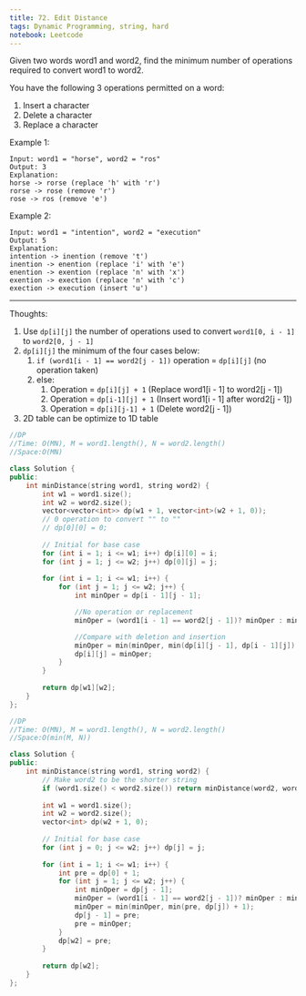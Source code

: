 ```yaml
---
title: 72. Edit Distance
tags: Dynamic Programming, string, hard
notebook: Leetcode
---
```


Given two words word1 and word2, find the minimum number of operations required to convert word1 to word2.

You have the following 3 operations permitted on a word:

1. Insert a character
2. Delete a character
3. Replace a character

Example 1:

```
Input: word1 = "horse", word2 = "ros"
Output: 3
Explanation: 
horse -> rorse (replace 'h' with 'r')
rorse -> rose (remove 'r')
rose -> ros (remove 'e')
```
Example 2:
```
Input: word1 = "intention", word2 = "execution"
Output: 5
Explanation: 
intention -> inention (remove 't')
inention -> enention (replace 'i' with 'e')
enention -> exention (replace 'n' with 'x')
exention -> exection (replace 'n' with 'c')
exection -> execution (insert 'u')
```

----------
Thoughts:
1. Use `dp[i][j]` the number of operations used to convert `word1[0, i - 1]` to `word2[0, j - 1]`
2. `dp[i][j]` the minimum of the four cases below:
   1.  `if (word1[i - 1] == word2[j - 1])` operation = `dp[i][j]` (no operation taken)
   2.  else:
       1. Operation = `dp[i][j] + 1` (Replace word1[i - 1] to word2[j - 1])
       2. Operation = `dp[i-1][j] + 1` (Insert word1[i - 1] after word2[j - 1])
       3. Operation = `dp[i][j-1] + 1` (Delete word2[j - 1])
3. 2D table can be optimize to 1D table

```c++
//DP
//Time: O(MN), M = word1.length(), N = word2.length()
//Space:O(MN)

class Solution {
public:
    int minDistance(string word1, string word2) {
        int w1 = word1.size();
        int w2 = word2.size();
        vector<vector<int>> dp(w1 + 1, vector<int>(w2 + 1, 0));
        // 0 operation to convert "" to ""
        // dp[0][0] = 0;
        
        // Initial for base case
        for (int i = 1; i <= w1; i++) dp[i][0] = i;
        for (int j = 1; j <= w2; j++) dp[0][j] = j;
        
        for (int i = 1; i <= w1; i++) {
            for (int j = 1; j <= w2; j++) {
                int minOper = dp[i - 1][j - 1];

                //No operation or replacement
                minOper = (word1[i - 1] == word2[j - 1])? minOper : minOper + 1;

                //Compare with deletion and insertion
                minOper = min(minOper, min(dp[i][j - 1], dp[i - 1][j]) + 1);
                dp[i][j] = minOper;
            }
        }
        
        return dp[w1][w2];
    }
};

```

```c++
//DP
//Time: O(MN), M = word1.length(), N = word2.length()
//Space:O(min(M, N))

class Solution {
public:
    int minDistance(string word1, string word2) {
        // Make word2 to be the shorter string 
        if (word1.size() < word2.size()) return minDistance(word2, word1);
        
        int w1 = word1.size();
        int w2 = word2.size();
        vector<int> dp(w2 + 1, 0);
        
        // Initial for base case
        for (int j = 0; j <= w2; j++) dp[j] = j;
        
        for (int i = 1; i <= w1; i++) {
            int pre = dp[0] + 1;
            for (int j = 1; j <= w2; j++) {
                int minOper = dp[j - 1];
                minOper = (word1[i - 1] == word2[j - 1])? minOper : minOper + 1;
                minOper = min(minOper, min(pre, dp[j]) + 1);
                dp[j - 1] = pre;
                pre = minOper;
            }
            dp[w2] = pre;
        }
        
        return dp[w2];
    }
};


```
